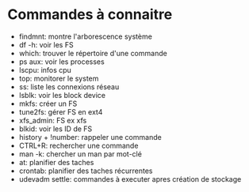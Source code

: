 # Commandes à connaitre
- findmnt: montre l'arborescence système
- df -h: voir les FS
- which: trouver le répertoire d'une commande
- ps aux: voir les processes
- lscpu: infos cpu
- top: monitorer le system
- ss: liste les connexions réseau
- lsblk: voir les block device
- mkfs: créer un FS
- tune2fs: gérer FS en ext4
- xfs_admin: FS ex xfs
- blkid: voir les ID de FS
- history + !number: rappeler une commande
- CTRL+R: rechercher une commande
- man -k: chercher un man par mot-clé 
- at: planifier des taches
- crontab: planifier des taches récurrentes
- udevadm settle: commandes à executer apres création de stockage